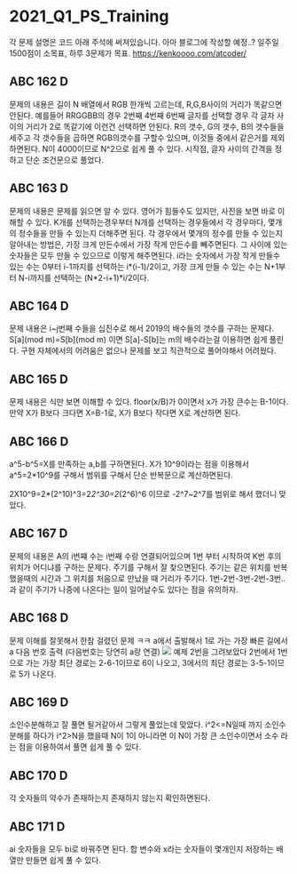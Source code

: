 # 2021_Q1_PS_Training

각 문제 설명은 코드 아래 주석에 써져있습니다. 아마 블로그에 작성할 예정..? 일주일 1500점이 소목표, 하루 3문제가 목표. 
https://kenkoooo.com/atcoder/

<h2> ABC 162 D</h2>

문제의 내용은 길이 N 배열에서 RGB 한개씩 고르는데, R,G,B사이의 거리가 똑같으면 안된다. 
예를들어 RRGGBB의 경우 2번째 4번째 6번째 글자를 선택할 경우 각 글자 사이의 거리가 2로 똑같기에 이런건 선택하면 안된다. 
R의 갯수, G의 갯수, B의 갯수들을 세주고 각 갯수들을 곱하면 RGB의갯수를 구할수 있으며, 이것들 중에서 같은거를 제외하면된다. 
N이 4000이므로 N^2으로 쉽게 풀 수 있다. 시작점, 글자 사이의 간격을 정하고 단순 조건문으로 풀었다. 

<h2> ABC 163 D</h2>

문제의 내용은 문제를 읽으면 알 수 있다. 영어가 힘들수도 있지만, 사진을 보면 바로 이해할 수 있다. 
K개를 선택하는경우부터 N개를 선택하는 경우들에서 각 경우마다, 몇개의 정수들을 만들 수 있는지 더해주면 된다. 
각 경우에서 몇개의 정수를 만들 수 있는지 알아내는 방법은, 가장 크게 만든수에서 가장 작게 만든수를 빼주면된다. 그 사이에 있는 숫자들은 모두 만들 수 있으므로 이렇게 해주면된다. 
i라는 숫자에서 가장 작게 만들수 있는 수는 0부터 i-1까지를 선택하는 i*(i-1)/2이고, 가장 크게 만들 수 있는 수는 N+1부터 N-i까지를 선택하는 (N*2-i+1)*i/2이다. 

<h2> ABC 164 D</h2>

문제 내용은 i~j번째 수들을 십진수로 해서 2019의 배수들의 갯수를 구하는 문제다. 
S[a](mod m)=S[b](mod m) 이면 S[a]-S[b]는 m의 배수라는걸 이용하면 쉽게 풀린다. 구현 자체에서의 어려움은 없으나 문제를 보고 직관적으로 풀어야해서 어려웠다. 

<h2> ABC 165 D</h2>

문제 내용은 식만 보면 이해할 수 있다. floor(x/B)가 0이면서 x가 가장 큰수는 B-1이다. 만약 X가 B보다 크다면 X=B-1로, X가 B보다 작다면 X로 계산하면 된다. 

<h2> ABC 166 D</h2>

a^5-b^5=X를 만족하는 a,b를 구하면된다. X가 10^9이라는 점을 이용해서 a^5=2*10^9를 구해서 범위를 구해서 단순 반복문으로 계산하면된다. 

2X10^9=2*(2^10)^3=2*2^30=2*(2^6)^6 이므로 -2^7~2^7를 범위로 해서 했더니 맞았다. 

<h2> ABC 167 D</h2>
 문제의 내용은 A의 i번쨰 수는 i번째 수랑 연결되어있으며 1번 부터 시작하여 K번 후의 위치가 어디냐를 구하는 문제다. 주기를 구해서 잘 찾으면된다. 주기는 같은 위치를 반복했을때의 시간과 그 위치를 처음으로 만났을 때 거리가 주기다. 1번-2번-3번-2번-3번.. 과 같이 주기가 나중에 나온다는 일이 일어날수도 있다는 점을 유의하자. 

<h2> ABC 168 D</h2>
 문제 이해를 잘못해서 한참 걸렸던 문제 ㅋㅋ a에서 출발해서 1로 가는 가장 빠른 길에서 a 다음 번호 출력 (다음번호는 당연히 a랑 연결)
 <img src = "https://user-images.githubusercontent.com/43689295/104813460-bc02f000-584c-11eb-9039-9a8b8cfd802f.JPG" >
 예제 2번을 그려보았다  2번에서 1번으로 가는 가장 최단 경로는 2-6-1이므로 6이 나오고, 3에서의 최단 경로는 3-5-1이므로 5가 나온다. 

<h2> ABC 169 D</h2>
소인수분해하고 잘 풀면 될거같아서 그렇게 풀었는데 맞았다. i^2<=N일때 까지 소인수분해를 하다가 i^2>N을 했을때 N이 1이 아니라면 이 N이 가장 큰 소인수이면서 소수 라는 점을 이용하여서 풀면 쉽게 풀 수 있다. 

<h2> ABC 170 D</h2>
각 숫자들의 약수가 존재하는지 존재하지 않는지 확인하면된다.

<h2> ABC 171 D</h2>
ai 숫자들을 모두 bi로 바꿔주면 된다. 합 변수와 x라는 숫자들이 몇개인지 저장하는 배열만 만들면 쉽게 풀 수 있다. 
